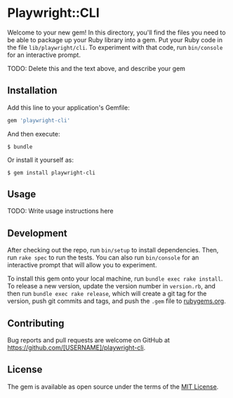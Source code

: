 # Playwright::CLI

Welcome to your new gem! In this directory, you'll find the files you need to be able to package up your Ruby library into a gem. Put your Ruby code in the file `lib/playwright/cli`. To experiment with that code, run `bin/console` for an interactive prompt.

TODO: Delete this and the text above, and describe your gem

## Installation

Add this line to your application's Gemfile:

```ruby
gem 'playwright-cli'
```

And then execute:

    $ bundle

Or install it yourself as:

    $ gem install playwright-cli

## Usage

TODO: Write usage instructions here

## Development

After checking out the repo, run `bin/setup` to install dependencies. Then, run `rake spec` to run the tests. You can also run `bin/console` for an interactive prompt that will allow you to experiment.

To install this gem onto your local machine, run `bundle exec rake install`. To release a new version, update the version number in `version.rb`, and then run `bundle exec rake release`, which will create a git tag for the version, push git commits and tags, and push the `.gem` file to [rubygems.org](https://rubygems.org).

## Contributing

Bug reports and pull requests are welcome on GitHub at https://github.com/[USERNAME]/playwright-cli.

## License

The gem is available as open source under the terms of the [MIT License](https://opensource.org/licenses/MIT).
